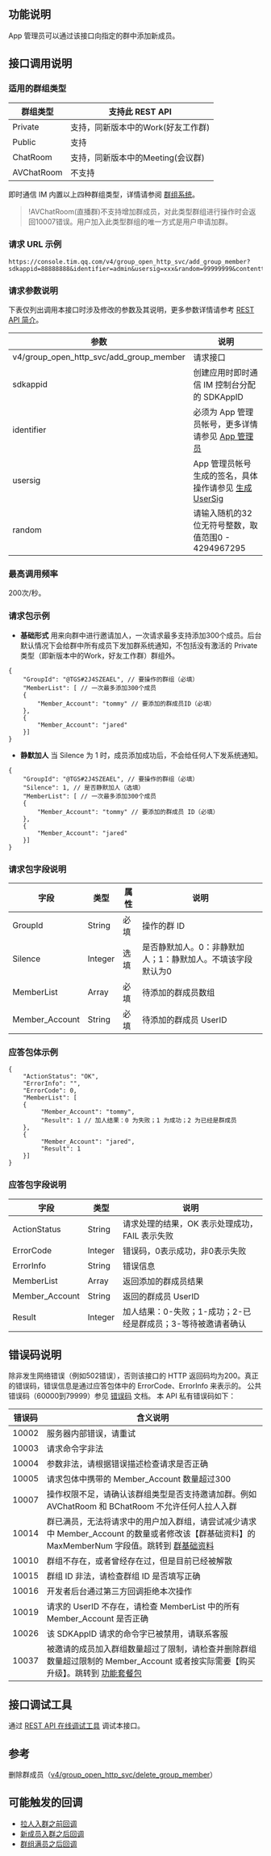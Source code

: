 ## 功能说明
 App 管理员可以通过该接口向指定的群中添加新成员。

## 接口调用说明
### 适用的群组类型

|群组类型| 支持此 REST API |
|-----------|------------|
|Private|支持，同新版本中的Work(好友工作群)|
|Public|支持|
|ChatRoom|支持，同新版本中的Meeting(会议群)|
|AVChatRoom|不支持|

即时通信 IM 内置以上四种群组类型，详情请参阅 [群组系统](https://cloud.tencent.com/document/product/269/1502)。

>!AVChatRoom(直播群)不支持增加群成员，对此类型群组进行操作时会返回10007错误。用户加入此类型群组的唯一方式是用户申请加群。

### 请求 URL 示例
```
https://console.tim.qq.com/v4/group_open_http_svc/add_group_member?sdkappid=88888888&identifier=admin&usersig=xxx&random=99999999&contenttype=json
```
### 请求参数说明

下表仅列出调用本接口时涉及修改的参数及其说明，更多参数详情请参考 [REST API 简介](https://cloud.tencent.com/document/product/269/1519)。

| 参数               | 说明                                 |
| ------------------ | ------------------------------------ |
| v4/group_open_http_svc/add_group_member  | 请求接口                             |
| sdkappid           | 创建应用时即时通信 IM 控制台分配的 SDKAppID |
| identifier         | 必须为 App 管理员帐号，更多详情请参见 [App 管理员](https://cloud.tencent.com/document/product/269/31999#app-.E7.AE.A1.E7.90.86.E5.91.98)                |
| usersig            | App 管理员帐号生成的签名，具体操作请参见 [生成 UserSig](https://cloud.tencent.com/document/product/269/32688)    |
| random             | 请输入随机的32位无符号整数，取值范围0 - 4294967295                 |

### 最高调用频率

200次/秒。

### 请求包示例

- **基础形式**
用来向群中进行邀请加人，一次请求最多支持添加300个成员。后台默认情况下会给群中所有成员下发加群系统通知，不包括没有激活的 Private 类型（即新版本中的Work，好友工作群）群组外。
```
{
    "GroupId": "@TGS#2J4SZEAEL", // 要操作的群组（必填）
    "MemberList": [ // 一次最多添加300个成员
    {
        "Member_Account": "tommy" // 要添加的群成员ID（必填）
    },
    {
        "Member_Account": "jared"
    }]
}
```

- **静默加人**
当 Silence 为 1 时，成员添加成功后，不会给任何人下发系统通知。
```
{
    "GroupId": "@TGS#2J4SZEAEL", // 要操作的群组（必填）
    "Silence": 1, // 是否静默加人（选填）
    "MemberList": [ // 一次最多添加300个成员
    {
        "Member_Account": "tommy" // 要添加的群成员 ID（必填）
    },
    {
        "Member_Account": "jared"
    }]
}
```

### 请求包字段说明

| 字段 | 类型 | 属性 | 说明 |
|---------|---------|---------|---------|
| GroupId | String | 必填 |操作的群 ID  |
| Silence | Integer | 选填 |是否静默加人。0：非静默加人；1：静默加人。不填该字段默认为0    |
| MemberList | Array | 必填 |待添加的群成员数组  |
| Member_Account | String | 必填 |待添加的群成员 UserID  |

### 应答包体示例
```
{
    "ActionStatus": "OK",
    "ErrorInfo": "",
    "ErrorCode": 0,
    "MemberList": [
    {
         "Member_Account": "tommy",
         "Result": 1 // 加人结果：0 为失败；1 为成功；2 为已经是群成员
    },
    {
         "Member_Account": "jared",
         "Result": 1
    }]
}
```

### 应答包字段说明

| 字段 | 类型 | 说明 |
|---------|---------|---------|
| ActionStatus | String | 请求处理的结果，OK 表示处理成功，FAIL 表示失败 |
| ErrorCode|	Integer	|错误码，0表示成功，非0表示失败 |
| ErrorInfo | String | 错误信息  |
| MemberList | Array | 返回添加的群成员结果  |
| Member_Account | String | 返回的群成员 UserID |
| Result | Integer | 加人结果：0-失败；1-成功；2-已经是群成员；3-等待被邀请者确认 |

## 错误码说明
除非发生网络错误（例如502错误），否则该接口的 HTTP 返回码均为200。真正的错误码，错误信息是通过应答包体中的 ErrorCode、ErrorInfo 来表示的。
公共错误码（60000到79999）参见 [错误码](https://cloud.tencent.com/document/product/269/1671) 文档。
本 API 私有错误码如下：

| 错误码 | 含义说明|
|---------|---------|
| 10002 | 服务器内部错误，请重试 |
| 10003 | 请求命令字非法 |
| 10004 | 参数非法，请根据错误描述检查请求是否正确 |
| 10005 | 请求包体中携带的 Member_Account 数量超过300 |
| 10007 | 操作权限不足，请确认该群组类型是否支持邀请加群。例如 AVChatRoom 和 BChatRoom 不允许任何人拉人入群 |
| 10014 | 群已满员，无法将请求中的用户加入群组，请尝试减少请求中 Member_Account 的数量或者修改该【群基础资料】的 MaxMemberNum 字段值。跳转到 [群基础资料](https://cloud.tencent.com/document/product/269/1502#.E7.BE.A4.E5.9F.BA.E7.A1.80.E8.B5.84.E6.96.99) |
| 10010 | 群组不存在，或者曾经存在过，但是目前已经被解散 |
| 10015 | 群组 ID 非法，请检查群组 ID 是否填写正确 |
| 10016 | 开发者后台通过第三方回调拒绝本次操作 |
| 10019 | 请求的 UserID 不存在，请检查 MemberList 中的所有 Member_Account 是否正确 |
| 10026 | 该  SDKAppID 请求的命令字已被禁用，请联系客服 |
| 10037 | 被邀请的成员加入群组数量超过了限制，请检查并删除群组数量超过限制的 Member_Account 或者按实际需要【购买升级】。跳转到 [功能套餐包](https://cloud.tencent.com/document/product/269/11673) | 

## 接口调试工具
通过 [REST API 在线调试工具](https://avc.cloud.tencent.com/im/APITester/APITester.html#v4/group_open_http_svc/add_group_member) 调试本接口。

## 参考
删除群成员（[v4/group_open_http_svc/delete_group_member](https://cloud.tencent.com/document/product/269/1622)）

## 可能触发的回调

- [拉人入群之前回调](https://cloud.tencent.com/document/product/269/1666)
- [新成员入群之后回调](https://cloud.tencent.com/document/product/269/1667)
- [群组满员之后回调](https://cloud.tencent.com/document/product/269/1669)
